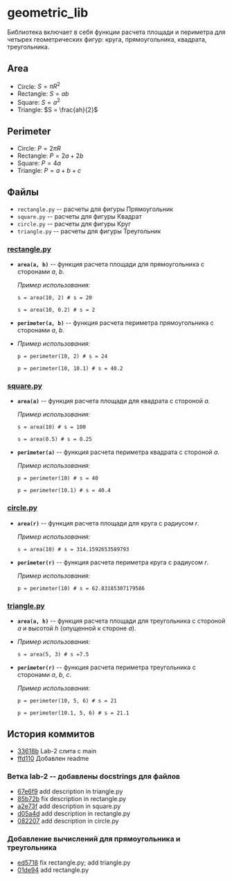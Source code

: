 # geometric_lib

Библиотека включает в себя функции расчета площади и периметра для четырех геометрических фигур: круга, прямоугольника, квадрата, треугольника.

## Area
- Circle: $S = \pi R^2$
- Rectangle: $S = ab$
- Square: $S = a^2$
- Triangle: $S = \frac{ah}{2}$

## Perimeter
- Circle: $P = 2 \pi R$
- Rectangle: $P = 2a + 2b$
- Square: $P = 4a$
- Triangle: $P = a + b + c$

## Файлы 

- `rectangle.py` -- расчеты для фигуры Прямоугольник
- `square.py` -- расчеты для фигуры Квадрат
- `сircle.py` -- расчеты для фигуры Круг
- `triangle.py` -- расчеты для фигуры Треугольник

### [rectangle.py](../rectangle.py)
- **`area(a, b)`** -- функция расчета площади для прямоугольника с сторонами $a$, $b$.
  
    *Пример использования:*
  
    `s = area(10, 2) # s = 20`
  
    `s = area(10, 0.2) # s = 2`
  
- **`perimeter(a, b)`** -- функция расчета периметра прямоугольника с сторонами $a$, $b$.
- 
    *Пример использования:*
  
    `p = perimeter(10, 2) # s = 24`
  
    `p = perimeter(10, 10.1) # s = 40.2`

### [square.py](../square.py)
- **`area(a)`** -- функция расчета площади для квадрата с стороной $a$.
  
    *Пример использования:*
  
    `s = area(10) # s = 100`
  
    `s = area(0.5) # s = 0.25`
- **`perimeter(a)`** -- функция расчета периметра квадрата с стороной $a$.
  
    *Пример использования:*
  
    `p = perimeter(10) # s = 40`
  
    `p = perimeter(10.1) # s = 40.4`

### [circle.py](../circle.py)
- **`area(r)`** -- функция расчета площади для круга с радиусом $r$.
  
    *Пример использования:*
  
    `s = area(10) # s = 314.1592653589793`
  
- **`perimeter(r)`** -- функция расчета периметра круга с радиусом $r$.
  
    *Пример использования:*
  
    `p = perimeter(10) # s = 62.83185307179586`

### [triangle.py](../triangle.py)
- **`area(a, h)`** -- функция расчета площади для треугольника с стороной $a$ и высотой $h$ (опущенной к стороне $a$).
- 
    *Пример использования:*
  
    `s = area(5, 3) # s =7.5 `
  
- **`perimeter(r)`** -- функция расчета периметра треугольника с сторонами $a$, $b$, $c$.
  
    *Пример использования:*
  
    `p = perimeter(10, 5, 6) # s = 21`
  
    `p = perimeter(10.1, 5, 6) # s = 21.1`

## История коммитов

- [33618b](https://github.com/l3sssia/geometric_lib/commit/33618be305b24dede28e1c7303921c03d6dbd03c) Lab-2 слита с main
- [ffd110](https://github.com/l3sssia/geometric_lib/commit/ffd110b6d5683327e9095fa8e5820bea13e67bca) Добавлен readme

### Ветка lab-2 -- добавлены docstrings для файлов
- [67e6f9](https://github.com/l3sssia/geometric_lib/commit/67e6f9) add description in triangle.py
- [85b72b](https://github.com/l3sssia/geometric_lib/commit/85b72bcd718a9d238ced4bd17435885726865b80) fix description in rectangle.py
- [a2e73f](https://github.com/l3sssia/geometric_lib/commit/a2e73f6c747d672ce472fb00e339eb66f40ef63c) add description in square.py
- [d05a4d](https://github.com/l3sssia/geometric_lib/commit/d05a4d5b9e0c619cc4ea32d586c55a98118bc028) add description in rectangle.py
- [082207](https://github.com/l3sssia/geometric_lib/commit/0822079d2925d73530f9bbd53f5d5a8428fa9877) add description in circle.py

### Добавление вычислений для прямоугольника и треугольника
- [ed5718](https://github.com/l3sssia/geometric_lib/commit/ed5718b4e0f7110e1da649180a36f1b6173f4ddf) fix rectangle.py; add triangle.py
- [01de94](https://github.com/l3sssia/geometric_lib/commit/01de94d9e439ebab3231d2d003ac21f8390e4597) add rectangle.py


  
